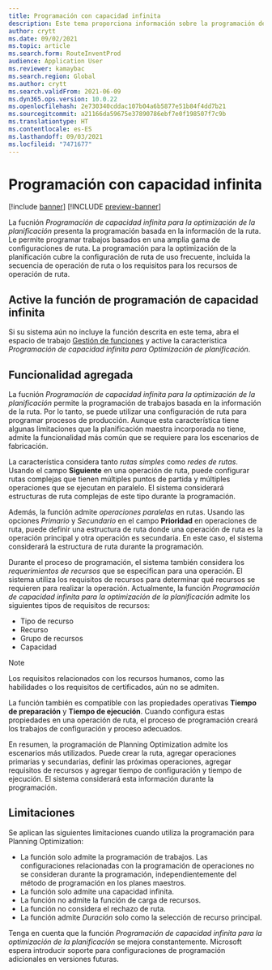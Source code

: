 ```yaml
---
title: Programación con capacidad infinita
description: Este tema proporciona información sobre la programación de capacidad infinita para Planning Optimization. También describe las limitaciones de las funciones actuales.
author: crytt
ms.date: 09/02/2021
ms.topic: article
ms.search.form: RouteInventProd
audience: Application User
ms.reviewer: kamaybac
ms.search.region: Global
ms.author: crytt
ms.search.validFrom: 2021-06-09
ms.dyn365.ops.version: 10.0.22
ms.openlocfilehash: 2e730340cddac107b04a6b5877e51b84f4dd7b21
ms.sourcegitcommit: a21166da59675e37890786ebf7e0f198507f7c9b
ms.translationtype: HT
ms.contentlocale: es-ES
ms.lasthandoff: 09/03/2021
ms.locfileid: "7471677"
---
```

# <a name="scheduling-with-infinite-capacity"></a>Programación con capacidad infinita

[!include [banner](../../includes/banner.md)]
[!INCLUDE [preview-banner](../../includes/preview-banner.md)]

La fucnión *Programación de capacidad infinita para la optimización de la planificación* presenta la programación basada en la información de la ruta. Le permite programar trabajos basados en una amplia gama de configuraciones de ruta. La programación para la optimización de la planificación cubre la configuración de ruta de uso frecuente, incluida la secuencia de operación de ruta o los requisitos para los recursos de operación de ruta.

## <a name="turn-on-the-infinite-capacity-scheduling-feature"></a>Active la función de programación de capacidad infinita

Si su sistema aún no incluye la función descrita en este tema, abra el espacio de trabajo [Gestión de funciones](../../../fin-ops-core/fin-ops/get-started/feature-management/feature-management-overview.md) y active la característica *Programación de capacidad infinita para Optimización de planificación*.

## <a name="added-functionality"></a>Funcionalidad agregada

La fucnión *Programación de capacidad infinita para la optimización de la planificación* permite la programación de trabajos basada en la información de la ruta. Por lo tanto, se puede utilizar una configuración de ruta para programar procesos de producción. Aunque esta característica tiene algunas limitaciones que la planificación maestra incorporada no tiene, admite la funcionalidad más común que se requiere para los escenarios de fabricación.

La característica considera tanto *rutas simples* como *redes de rutas*. Usando el campo **Siguiente** en una operación de ruta, puede configurar rutas complejas que tienen múltiples puntos de partida y múltiples operaciones que se ejecutan en paralelo. El sistema considerará estructuras de ruta complejas de este tipo durante la programación.

Además, la función admite *operaciones paralelas* en rutas. Usando las opciones *Primario* y *Secundario* en el campo **Prioridad** en operaciones de ruta, puede definir una estructura de ruta donde una operación de ruta es la operación principal y otra operación es secundaria. En este caso, el sistema considerará la estructura de ruta durante la programación.

Durante el proceso de programación, el sistema también considera los *requerimientos de recursos* que se especifican para una operación. El sistema utiliza los requisitos de recursos para determinar qué recursos se requieren para realizar la operación. Actualmente, la función *Programación de capacidad infinita para la optimización de la planificación* admite los siguientes tipos de requisitos de recursos:

- Tipo de recurso
- Recurso
- Grupo de recursos
- Capacidad

> [!NOTE]
> Los requisitos relacionados con los recursos humanos, como las habilidades o los requisitos de certificados, aún no se admiten.

La función también es compatible con las propiedades operativas **Tiempo de preparación** y **Tiempo de ejecución**. Cuando configura estas propiedades en una operación de ruta, el proceso de programación creará los trabajos de configuración y proceso adecuados.

En resumen, la programación de Planning Optimization admite los escenarios más utilizados. Puede crear la ruta, agregar operaciones primarias y secundarias, definir las próximas operaciones, agregar requisitos de recursos y agregar tiempo de configuración y tiempo de ejecución. El sistema considerará esta información durante la programación.

## <a name="limitations"></a>Limitaciones

Se aplican las siguientes limitaciones cuando utiliza la programación para Planning Optimization:

- La función solo admite la programación de trabajos. Las configuraciones relacionadas con la programación de operaciones no se consideran durante la programación, independientemente del método de programación en los planes maestros.
- La función solo admite una capacidad infinita.
- La función no admite la función de carga de recursos.
- La función no considera el rechazo de ruta.
- La función admite *Duración* solo como la selección de recurso principal.

Tenga en cuenta que la función *Programación de capacidad infinita para la optimización de la planificación* se mejora constantemente. Microsoft espera introducir soporte para configuraciones de programación adicionales en versiones futuras.
